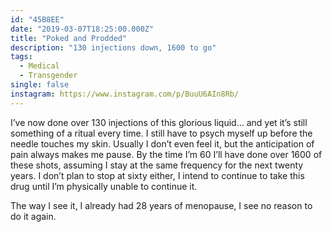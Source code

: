 ```yaml
---
id: "45B8EE"
date: "2019-03-07T18:25:00.000Z"
title: "Poked and Prodded"
description: "130 injections down, 1600 to go"
tags:
  - Medical
  - Transgender
single: false
instagram: https://www.instagram.com/p/BuuU6AIn8Rb/
---
```

I’ve now done over 130 injections of this glorious liquid... and yet it’s still something of a ritual every time. I still have to psych myself up before the needle touches my skin. Usually I don’t even feel it, but the anticipation of pain always makes me pause. By the time I’m 60 I’ll have done over 1600 of these shots, assuming I stay at the same frequency for the next twenty years. I don’t plan to stop at sixty either, I intend to continue to take this drug until I’m physically unable to continue it.

The way I see it, I already had 28 years of menopause, I see no reason to do it again.
